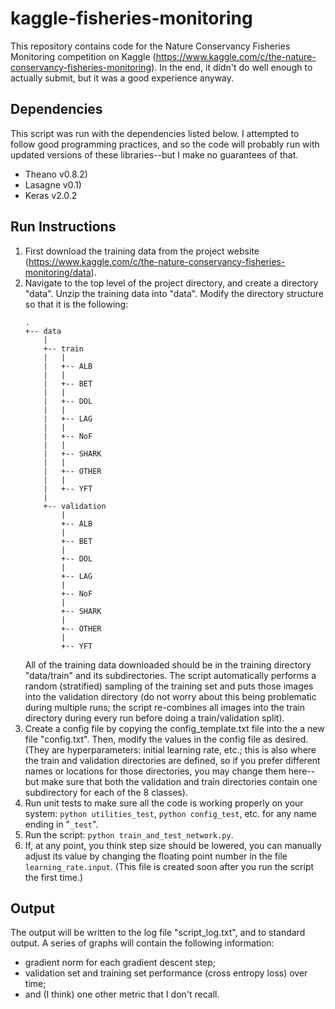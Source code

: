 # kaggle-fisheries-monitoring

This repository contains code for the Nature Conservancy Fisheries Monitoring competition on Kaggle (https://www.kaggle.com/c/the-nature-conservancy-fisheries-monitoring). In the end, it didn't do well enough to actually submit, but it was a good experience anyway. 

## Dependencies

This script was run with the dependencies listed below. I attempted to follow good programming practices, and so the code will probably run with updated versions of these libraries--but I make no guarantees of that. 
* Theano v0.8.2)
* Lasagne v0.1)
* Keras v2.0.2

## Run Instructions

1. First download the training data from the project website (https://www.kaggle.com/c/the-nature-conservancy-fisheries-monitoring/data). 
2. Navigate to the top level of the project directory, and create a directory "data". Unzip the training data into "data". Modify the directory structure so that it is the following:
    ```
    .
    +-- data
        |
        +-- train
        |   |
        |   +-- ALB
        |   |
        |   +-- BET
        |   |
        |   +-- DOL
        |   |
        |   +-- LAG
        |   |
        |   +-- NoF
        |   |
        |   +-- SHARK
        |   |
        |   +-- OTHER
        |   |
        |   +-- YFT
        |
        +-- validation
            |
            +-- ALB
            |
            +-- BET
            |
            +-- DOL
            |
            +-- LAG
            |
            +-- NoF
            |
            +-- SHARK
            |
            +-- OTHER
            |
            +-- YFT
    ```
    All of the training data downloaded should be in the training directory "data/train" and its subdirectories. The script automatically performs a random (stratified) sampling of the training set and puts those images into the validation directory (do not worry about this being problematic during multiple runs; the script re-combines all images into the train directory during every run before doing a train/validation split). 
3. Create a config file by copying the config_template.txt file into the a new file "config.txt". Then, modify the values in the config file as desired. (They are hyperparameters: initial learning rate, etc.; this is also where the train and validation directories are defined, so if you prefer different names or locations for those directories, you may change them here--but make sure that both the validation and train directories contain one subdirectory for each of the 8 classes). 
4. Run unit tests to make sure all the code is working properly on your system: `python utilities_test`, `python config_test`, etc. for any name ending in "`_test`". 
5. Run the script: `python train_and_test_network.py`. 
6. If, at any point, you think step size should be lowered, you can manually adjust its value by changing the floating point number in the file `learning_rate.input`. (This file is created soon after you run the script the first time.)

## Output

The output will be written to the log file "script_log.txt", and to standard output. A series of graphs will contain the following information:
* gradient norm for each gradient descent step;
* validation set and training set performance (cross entropy loss) over time;
* and (I think) one other metric that I don't recall. 
